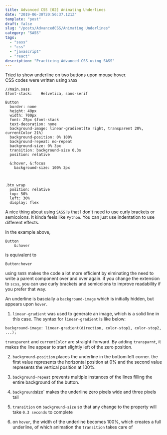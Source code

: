 ```yaml
---
title: Advanced CSS [02] Animating Underlines
date: "2019-06-30T20:56:37.121Z"
template: "post"
draft: false
slug: "/posts/AdvancedCSS/Animating Underlines"
category: "SASS"
tags:
  - "sass"
  - "css"
  - "javascript"
  - "react"
description: "Practicing Advanced CSS using SASS"
---
```


Tried to show underline on two buttons upon mouse hover. <br>
CSS codes were written using `SASS`<br>

```
//main.sass
$font-stack:    Helvetica, sans-serif

Button
  border: none
  height: 40px
  width: 700px
  font: 25px $font-stack
  text-decoration: none
  background-image: linear-gradient(to right, transparent 20%, currentColor 21%)
  background-position: 0% 100%
  background-repeat: no-repeat
  background-size: 0% 3px
  transition: background-size 0.3s
  position: relative

  &:hover, &:focus
    background-size: 100% 3px



.btn_wrap
  position: relative
  top: 50%
  left: 30%
  display: flex
```

A nice thing about using `SASS` is that I don't need to use curly brackets or semicolons. It kinda feels like `Python`. You can just use indentation to use different effects.

In the example above,

```
Button
    &:hover
```

is equivalent to

```
Button:hover
```

using `SASS` makes the code a lot more efficient by elminating the need to write a parent component over and over again. if you change the extension to `scss`, you can use curly brackets and semicolons to improve readability if you prefer that way.

An underline is bascially a `background-image` which is initially hidden, but appears upon `hover`.

1. `linear-gradient` was used to generate an image, which is a solid line in this case. The syntax for `linear-gradient` is like below:

```
background-image: linear-gradient(direction, color-stop1, color-stop2, ...);
```

`transparent` and `currentColor` are straight-forward. By adding `transparnt`, it makes the line appear to start slightly left of the zero position.

2. `background-position` places the underline in the bottom left corner. the first value represents the horizontal position at 0% and the second value represents the vertical position at 100%.

3. `background-repeat` prevents multiple instances of the lines filling the entire background of the button.

4. `background`size` makes the underline zero pixels wide and three pixels tall

5. `transition` on `background-size` so that any change to the property will take `0.3 seconds` to complete

6. on `hover`, the width of the underline becomes 100%, which creates a full underline, of which animation the `transition` takes care of
